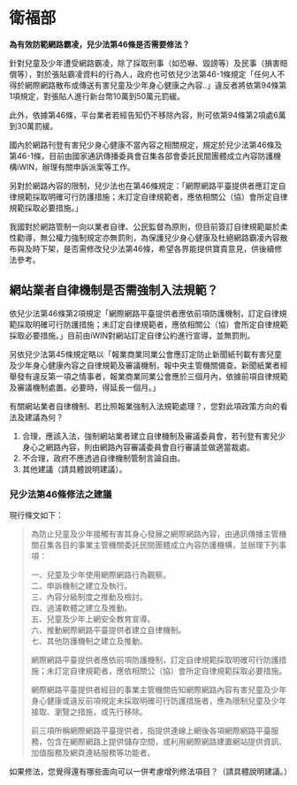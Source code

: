 # 衛福部

**為有效防範網路霸凌，兒少法第46條是否需要修法？**

針對兒童及少年遭受網路霸凌，除了採取刑事（如恐嚇、毀謗等）及民事（損害賠償等），對於張貼霸凌資料的行為人，政府也可依兒少法第46-1條規定「任何人不得於網際網路散布或傳送有害兒童及少年身心健康之內容..」違反者將依第94條第1項規定，對張貼人進行新台幣10萬到50萬元罰緩。

此外，依據第46條，平台業者若經告知仍不移除內容，則可依第94條第2項處6萬到30萬罰緩。

國內於網路刊登有害兒少身心健康不當內容之相關規定，規定於兒少法第46條及第46-1條，目前由國家通訊傳播委員會召集各部會委託民間團體成立內容防護機構iWIN，辦理有關申訴派案等工作。

另對於網路內容的限制，兒少法也在第46條規定：「網際網路平臺提供者應訂定自律規範採取明確可行防護措施；未訂定自律規範者，應依相關公（協）會所定自律規範採取必要措施。」

我國對於網路管制一向以業者自律、公民監督為原則，但目前簽訂自律規範屬於柔性勸導，無公權力強制規定亦無罰則，為保護兒少身心健康及杜絕網路霸凌內容散布與及時下架，是否需修改兒少法第46條，希望各界能提供寶貴意見，供後續修法參考。

## 網站業者自律機制是否需強制入法規範？ 

依兒少法第46條第2項規定「網際網路平臺提供者應依前項防護機制，訂定自律規範採取明確可行防護措施；未訂定自律規範者，應依相關公（協）會所定自律規範採取必要措施。」目前由iWIN對網站訂定自律公約進行宣導，並無罰則。

另依兒少法第45條規定略以「報業商業同業公會應訂定防止新聞紙刊載有害兒童及少年身心健康內容之自律規範及審議機制，報中央主管機關備查。新聞紙業者經舉發有違反第一項之情事者，報業商業同業公會應於三個月內，依據前項自律規範及審議機制處置。必要時，得延長一個月。」

有關網站業者自律機制、若比照報業強制入法規範處理？，您對此項政策方向的看法及建議為何？

1. 合理，應該入法，強制網站業者建立自律機制及審議委員會，若刊登有害兒少身心之網路內容，則由網路內容審議委員會自行審議並做適當裁處。
2. 不合理，政府不應透過自律機制管制言論自由。
3. 其他建議（請具體說明建議）。

### 兒少法第46條修法之建議

現行條文如下：

> 為防止兒童及少年接觸有害其身心發展之網際網路內容，由通訊傳播主管機關召集各目的事業主管機關委託民間團體成立內容防護機構，並辦理下列事項：
>
> 一、兒童及少年使用網際網路行為觀察。<br>
> 二、申訴機制之建立及執行。<br>
> 三、內容分級制度之推動及檢討。<br>
> 四、過濾軟體之建立及推動。<br>
> 五、兒童及少年上網安全教育宣導。<br>
> 六、推動網際網路平臺提供者建立自律機制。<br>
> 七、其他防護機制之建立及推動。
>
> 網際網路平臺提供者應依前項防護機制，訂定自律規範採取明確可行防護措施；未訂定自律規範者，應依相關公（協）會所定自律規範採取必要措施。
>
> 網際網路平臺提供者經目的事業主管機關告知網際網路內容有害兒童及少年身心健康或違反前項規定未採取明確可行防護措施者，應為限制兒童及少年接取、瀏覽之措施，或先行移除。
>
> 前三項所稱網際網路平臺提供者，指提供連線上網後各項網際網路平臺服務，包含在網際網路上提供儲存空間，或利用網際網路建置網站提供資訊、加值服務及網頁連結服務等功能者。

如果修法，您覺得還有哪些面向可以一併考慮增列修法項目？（請具體說明建議。）
